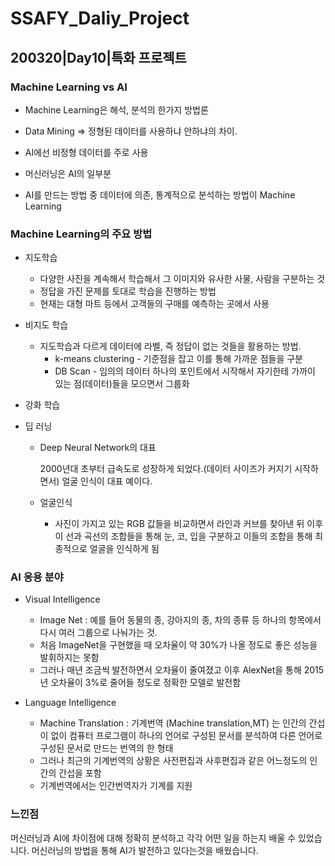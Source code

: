 # SSAFY_Daliy_Project

## 200320|Day10|특화 프로젝트

### Machine Learning vs AI

- Machine Learning은 해석, 분석의 한가지 방법론

- Data Mining => 정형된 데이터를 사용하냐 안하냐의 차이.
- AI에선 비정형 데이터를 주로 사용

- 머신러닝은 AI의 일부분
- AI를 만드는 방법 중 데이터에 의존, 통계적으로 분석하는 방법이 Machine Learning

### Machine Learning의 주요 방법

- 지도학습
  - 다양한 사진을 계속해서 학습해서 그 이미지와 유사한 사물, 사람을 구분하는 것
  - 정답을 가진 문제를 토대로 학습을 진행하는 방법
  - 현재는 대형 마트 등에서 고객들의 구매를 예측하는 곳에서 사용 

- 비지도 학습
  - 지도학습과 다르게 데이터에 라벨, 즉 정답이 없는 것들을 활용하는 방법. 
    - k-means clustering - 기준점을 잡고 이를 통해 가까운 점들을 구분
    - DB Scan - 임의의 데이터 하나의 포인트에서 시작해서 자기한테 가까이 있는 점(데이터)들을 모으면서 그룹화

- 강화 학습

- 딥 러닝

  - Deep Neural Network의 대표

    2000년대 초부터 급속도로 성장하게 되었다.(데이터 사이즈가 커지기 시작하면서) 얼굴 인식이 대표 예이다.

  - 얼굴인식

    - 사진이 가지고 있는 RGB 값들을 비교하면서 라인과 커브를 찾아낸 뒤 이후 이 선과 곡선의 조합들을 통해 눈, 코, 입을 구분하고 이들의 조합을 통해 최종적으로 얼굴을 인식하게 됨

### AI 응용 분야

- Visual Intelligence
  - Image Net : 예를 들어 동물의 종, 강아지의 종, 차의 종류 등 하나의 항목에서 다시 여러 그룹으로 나눠가는 것.
  - 처음 ImageNet을 구현했을 때 오차율이 약 30%가 나올 정도로 좋은 성능을 발휘하지는 못함 
  - 그러나 매년 조금씩 발전하면서 오차율이 줄여졌고 이후 AlexNet을 통해 2015년 오차율이 3%로 줄어들 정도로 정확한 모델로 발전함 

- Language Intelligence
  - Machine Translation : 기계번역 (Machine translation,MT) 는 인간의 간섭이 없이 컴퓨터 프로그램이 하나의 언어로 구성된 문서를 분석하여 다른 언어로 구성된 문서로 만드는 번역의 한 형태
  - 그러나 최근의 기계번역의 상황은 사전편집과 사후편집과 같은 어느정도의 인간의 간섭을 포함
  - 기계번역에서는 인간번역자가 기계를 지원



### 느낀점

머신러닝과 AI에 차이점에 대해 정확히 분석하고 각각 어떤 일을 하는지 배울 수 있었습니다. 머신러닝의 방법을 통해 AI가 발전하고 있다는것을 배웠습니다.

